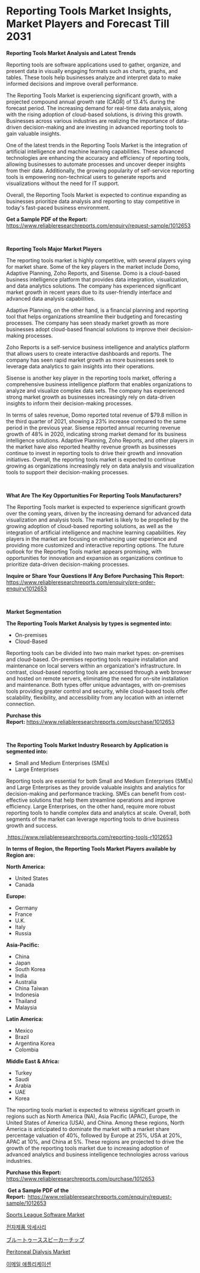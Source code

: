 <p><h1>Reporting Tools Market Insights, Market Players and Forecast Till 2031</h1></p><p><strong>Reporting Tools Market Analysis and Latest Trends</strong></p>
<p><p>Reporting tools are software applications used to gather, organize, and present data in visually engaging formats such as charts, graphs, and tables. These tools help businesses analyze and interpret data to make informed decisions and improve overall performance.</p><p>The Reporting Tools Market is experiencing significant growth, with a projected compound annual growth rate (CAGR) of 13.4% during the forecast period. The increasing demand for real-time data analysis, along with the rising adoption of cloud-based solutions, is driving this growth. Businesses across various industries are realizing the importance of data-driven decision-making and are investing in advanced reporting tools to gain valuable insights.</p><p>One of the latest trends in the Reporting Tools Market is the integration of artificial intelligence and machine learning capabilities. These advanced technologies are enhancing the accuracy and efficiency of reporting tools, allowing businesses to automate processes and uncover deeper insights from their data. Additionally, the growing popularity of self-service reporting tools is empowering non-technical users to generate reports and visualizations without the need for IT support.</p><p>Overall, the Reporting Tools Market is expected to continue expanding as businesses prioritize data analysis and reporting to stay competitive in today's fast-paced business environment.</p></p>
<p><strong>Get a Sample PDF of the Report:&nbsp;</strong> <a href="https://www.reliableresearchreports.com/enquiry/request-sample/1012653">https://www.reliableresearchreports.com/enquiry/request-sample/1012653</a></p>
<p>&nbsp;</p>
<p><strong>Reporting Tools Major Market Players</strong></p>
<p><p>The reporting tools market is highly competitive, with several players vying for market share. Some of the key players in the market include Domo, Adaptive Planning, Zoho Reports, and Sisense. Domo is a cloud-based business intelligence platform that provides data integration, visualization, and data analytics solutions. The company has experienced significant market growth in recent years due to its user-friendly interface and advanced data analysis capabilities.</p><p>Adaptive Planning, on the other hand, is a financial planning and reporting tool that helps organizations streamline their budgeting and forecasting processes. The company has seen steady market growth as more businesses adopt cloud-based financial solutions to improve their decision-making processes.</p><p>Zoho Reports is a self-service business intelligence and analytics platform that allows users to create interactive dashboards and reports. The company has seen rapid market growth as more businesses seek to leverage data analytics to gain insights into their operations.</p><p>Sisense is another key player in the reporting tools market, offering a comprehensive business intelligence platform that enables organizations to analyze and visualize complex data sets. The company has experienced strong market growth as businesses increasingly rely on data-driven insights to inform their decision-making processes.</p><p>In terms of sales revenue, Domo reported total revenue of $79.8 million in the third quarter of 2021, showing a 23% increase compared to the same period in the previous year. Sisense reported annual recurring revenue growth of 48% in 2020, indicating strong market demand for its business intelligence solutions. Adaptive Planning, Zoho Reports, and other players in the market have also reported healthy revenue growth as businesses continue to invest in reporting tools to drive their growth and innovation initiatives. Overall, the reporting tools market is expected to continue growing as organizations increasingly rely on data analysis and visualization tools to support their decision-making processes.</p></p>
<p>&nbsp;</p>
<p><strong>What Are The Key Opportunities For Reporting Tools Manufacturers?</strong></p>
<p><p>The Reporting Tools market is expected to experience significant growth over the coming years, driven by the increasing demand for advanced data visualization and analysis tools. The market is likely to be propelled by the growing adoption of cloud-based reporting solutions, as well as the integration of artificial intelligence and machine learning capabilities. Key players in the market are focusing on enhancing user experience and providing more customized and interactive reporting options. The future outlook for the Reporting Tools market appears promising, with opportunities for innovation and expansion as organizations continue to prioritize data-driven decision-making processes.</p></p>
<p><strong>Inquire or Share Your Questions If Any Before Purchasing This Report:</strong> <a href="https://www.reliableresearchreports.com/enquiry/pre-order-enquiry/1012653">https://www.reliableresearchreports.com/enquiry/pre-order-enquiry/1012653</a></p>
<p>&nbsp;</p>
<p><strong>Market Segmentation</strong></p>
<p><strong>The Reporting Tools Market Analysis by types is segmented into:</strong></p>
<p><ul><li>On-premises</li><li>Cloud-Based</li></ul></p>
<p><p>Reporting tools can be divided into two main market types: on-premises and cloud-based. On-premises reporting tools require installation and maintenance on local servers within an organization's infrastructure. In contrast, cloud-based reporting tools are accessed through a web browser and hosted on remote servers, eliminating the need for on-site installation and maintenance. Both types offer unique advantages, with on-premises tools providing greater control and security, while cloud-based tools offer scalability, flexibility, and accessibility from any location with an internet connection.</p></p>
<p><strong>Purchase this Report:&nbsp;</strong><a href="https://www.reliableresearchreports.com/purchase/1012653">https://www.reliableresearchreports.com/purchase/1012653</a></p>
<p>&nbsp;</p>
<p><strong>The Reporting Tools Market Industry Research by Application is segmented into:</strong></p>
<p><ul><li>Small and Medium Enterprises (SMEs)</li><li>Large Enterprises</li></ul></p>
<p><p>Reporting tools are essential for both Small and Medium Enterprises (SMEs) and Large Enterprises as they provide valuable insights and analytics for decision-making and performance tracking. SMEs can benefit from cost-effective solutions that help them streamline operations and improve efficiency. Large Enterprises, on the other hand, require more robust reporting tools to handle complex data and analytics at scale. Overall, both segments of the market can leverage reporting tools to drive business growth and success.</p></p>
<p><a href="https://www.reliableresearchreports.com/reporting-tools-r1012653">&nbsp;https://www.reliableresearchreports.com/reporting-tools-r1012653</a></p>
<p><strong>In terms of Region, the Reporting Tools Market Players available by Region are:</strong></p>
<p>
    <p> <strong> North America: </strong>
        <ul>
            <li>United States</li>
            <li>Canada</li>
        </ul>
        </p> 
    <p> <strong> Europe: </strong>
        <ul>
            <li>Germany</li>
            <li>France</li>
            <li>U.K.</li>
            <li>Italy</li>
            <li>Russia</li>
        </ul>
        </p> 
    <p> <strong> Asia-Pacific: </strong>
        <ul>
            <li>China</li>
            <li>Japan</li>
            <li>South Korea</li>
            <li>India</li>
            <li>Australia</li>
            <li>China Taiwan</li>
            <li>Indonesia</li>
            <li>Thailand</li>
            <li>Malaysia</li>
        </ul>
        </p> 
    <p> <strong> Latin America: </strong>
        <ul>
            <li>Mexico</li>
            <li>Brazil</li>
            <li>Argentina Korea</li>
            <li>Colombia</li>
        </ul>
        </p> 
    <p> <strong> Middle East & Africa: </strong>
        <ul>
            <li>Turkey</li>
            <li>Saudi</li>
            <li>Arabia</li>
            <li>UAE</li>
            <li>Korea</li>
        </ul>
    </p>
    </p>
<p><p>The reporting tools market is expected to witness significant growth in regions such as North America (NA), Asia Pacific (APAC), Europe, the United States of America (USA), and China. Among these regions, North America is anticipated to dominate the market with a market share percentage valuation of 40%, followed by Europe at 25%, USA at 20%, APAC at 10%, and China at 5%. These regions are projected to drive the growth of the reporting tools market due to increasing adoption of advanced analytics and business intelligence technologies across various industries.</p></p>
<p><strong>Purchase this Report: </strong><a href="https://www.reliableresearchreports.com/purchase/1012653">https://www.reliableresearchreports.com/purchase/1012653</a></p>
<p>&nbsp;<strong>Get a Sample PDF of the Report:&nbsp;&nbsp;</strong><a href="https://www.reliableresearchreports.com/enquiry/request-sample/1012653">https://www.reliableresearchreports.com/enquiry/request-sample/1012653</a></p>
<p><strong></strong></p>
<p><p><a href="https://github.com/wusalecollins540tpqoz/Market-Research-Report-List-2/blob/main/sports-league-software-market.md">Sports League Software Market</a></p><p><a href="https://github.com/royErdmtyan906778/Market-Research-Report-List-1/blob/main/340606449229.md">전자제품 악세사리</a></p><p><a href="https://medium.com/@saigekulas/bluetooth%E3%82%B9%E3%83%94%E3%83%BC%E3%82%AB%E3%83%BC%E3%83%81%E3%83%83%E3%83%97%E5%B8%82%E5%A0%B4%E3%81%AE%E6%B4%9E%E5%AF%9F-%E5%B8%82%E5%A0%B4%E5%8B%95%E5%90%91-%E6%88%90%E9%95%B7-2024%E5%B9%B4%E3%81%8B%E3%82%892031%E5%B9%B4%E3%81%BE%E3%81%A7%E3%81%AE%E4%BA%88%E6%B8%AC-15e862a83580">ブルートゥーススピーカーチップ</a></p><p><a href="https://www.linkedin.com/pulse/peritoneal-dialysis-market-size-trends-complete-industry-overview-cpn2c">Peritoneal Dialysis Market</a></p><p><a href="https://github.com/valroy852/Market-Research-Report-List-1/blob/main/663821949230.md">이메일 애플리케이션</a></p></p>